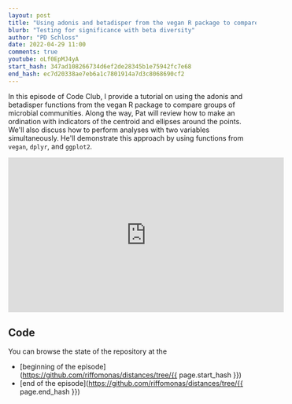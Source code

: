 ```yaml
---
layout: post
title: "Using adonis and betadisper from the vegan R package to compare groups (CC208)"
blurb: "Testing for significance with beta diversity"
author: "PD Schloss"
date: 2022-04-29 11:00
comments: true
youtube: oLf0EpMJ4yA
start_hash: 347ad108266734d6ef2de28345b1e75942fc7e68
end_hash: ec7d20338ae7eb6a1c7801914a7d3c8068690cf2
---
```


In this episode of Code Club, I provide a tutorial on using the adonis and betadisper functions from the vegan R package to compare groups of microbial communities. Along the way, Pat will review how to make an ordination with indicators of the centroid and ellipses around the points. We'll also discuss how to perform analyses with two variables simultaneously. He'll demonstrate this approach by using functions from `vegan`, `dplyr`, and `ggplot2`.


<iframe style="margin: 0 auto;display:block;" width="560" height="315" src="https://www.youtube.com/embed/{{ page.youtube }}" frameborder="0" allow="accelerometer; autoplay; encrypted-media; gyroscope; picture-in-picture" allowfullscreen></iframe>


## Code

You can browse the state of the repository at the
* [beginning of the episode](https://github.com/riffomonas/distances/tree/{{ page.start_hash }})
* [end of the episode](https://github.com/riffomonas/distances/tree/{{ page.end_hash }})
